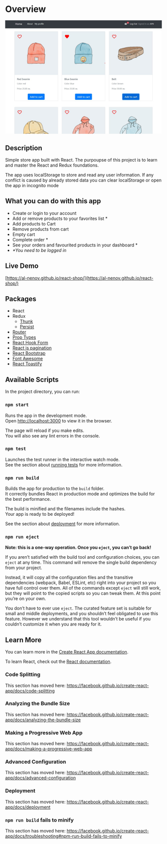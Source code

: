 # Overview

![React Demo Store](/src/Preview.jpg)

## Description

Simple store app built with React. The purpoupse of this project is to learn and master the React and Redux foundations.

The app uses localStorage to store and read any user information.
If any conflict is caused by already stored data you can clear localStorage or open the app in incognito mode

## What you can do with this app

* Create or login to your account
* Add or remove products to your favorites list \*
* Add products to Cart
* Remove products from cart
* Empty cart
* Complete order \*
* See your orders and favourited products in your dashboard \*
* *\*You need to be logged in*

## Live Demo

[https://al-nenov.github.io/react-shop/](https://al-nenov.github.io/react-shop/)

## Packages

* React
* Redux
  * [Thunk](https://www.npmjs.com/package/redux-thunk)
  * [Persist](https://www.npmjs.com/package/redux-persist)
* [Router](https://www.npmjs.com/package/react-router-dom)
* [Prop Types](https://www.npmjs.com/package/prop-types)
* [React Hook Form](https://www.npmjs.com/package/react-hook-form)
* [React js pagination](https://www.npmjs.com/package/react-js-pagination)
* [React Bootstrap](https://www.npmjs.com/package/react-bootstrap)
* [Font Awesome](https://www.npmjs.com/package/@fortawesome/react-fontawesome)
* [React Toastify](https://www.npmjs.com/package/react-toastify)

## Available Scripts

In the project directory, you can run:

### `npm start`

Runs the app in the development mode.<br />
Open [http://localhost:3000](http://localhost:3000) to view it in the browser.

The page will reload if you make edits.<br />
You will also see any lint errors in the console.

### `npm test`

Launches the test runner in the interactive watch mode.<br />
See the section about [running tests](https://facebook.github.io/create-react-app/docs/running-tests) for more information.

### `npm run build`

Builds the app for production to the `build` folder.<br />
It correctly bundles React in production mode and optimizes the build for the best performance.

The build is minified and the filenames include the hashes.<br />
Your app is ready to be deployed!

See the section about [deployment](https://facebook.github.io/create-react-app/docs/deployment) for more information.

### `npm run eject`

**Note: this is a one-way operation. Once you `eject`, you can’t go back!**

If you aren’t satisfied with the build tool and configuration choices, you can `eject` at any time. This command will remove the single build dependency from your project.

Instead, it will copy all the configuration files and the transitive dependencies (webpack, Babel, ESLint, etc) right into your project so you have full control over them. All of the commands except `eject` will still work, but they will point to the copied scripts so you can tweak them. At this point you’re on your own.

You don’t have to ever use `eject`. The curated feature set is suitable for small and middle deployments, and you shouldn’t feel obligated to use this feature. However we understand that this tool wouldn’t be useful if you couldn’t customize it when you are ready for it.

## Learn More

You can learn more in the [Create React App documentation](https://facebook.github.io/create-react-app/docs/getting-started).

To learn React, check out the [React documentation](https://reactjs.org/).

### Code Splitting

This section has moved here: https://facebook.github.io/create-react-app/docs/code-splitting

### Analyzing the Bundle Size

This section has moved here: https://facebook.github.io/create-react-app/docs/analyzing-the-bundle-size

### Making a Progressive Web App

This section has moved here: https://facebook.github.io/create-react-app/docs/making-a-progressive-web-app

### Advanced Configuration

This section has moved here: https://facebook.github.io/create-react-app/docs/advanced-configuration

### Deployment

This section has moved here: https://facebook.github.io/create-react-app/docs/deployment

### `npm run build` fails to minify

This section has moved here: https://facebook.github.io/create-react-app/docs/troubleshooting#npm-run-build-fails-to-minify
